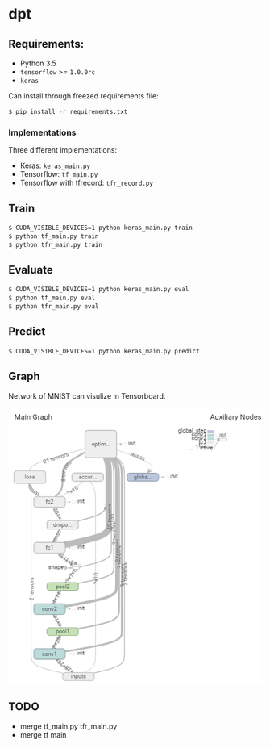 # dpt

## Requirements:
- Python 3.5
- `tensorflow` >= `1.0.0rc`
- `keras`

Can install through freezed requirements file:
```bash
$ pip install -r requirements.txt
```

### Implementations
Three different implementations:
- Keras: `keras_main.py`
- Tensorflow: `tf_main.py`
- Tensorflow with tfrecord: `tfr_record.py`

## Train

```bash
$ CUDA_VISIBLE_DEVICES=1 python keras_main.py train
$ python tf_main.py train
$ python tfr_main.py train
```

## Evaluate

```bash
$ CUDA_VISIBLE_DEVICES=1 python keras_main.py eval
$ python tf_main.py eval
$ python tfr_main.py eval
```

## Predict

```bash
$ CUDA_VISIBLE_DEVICES=1 python keras_main.py predict
```

## Graph
Network of MNIST can visulize in Tensorboard.

![mnist in tensorflow](doc/img/mnist-tsb-graph.png)

## TODO
- merge tf_main.py tfr_main.py
- merge tf main